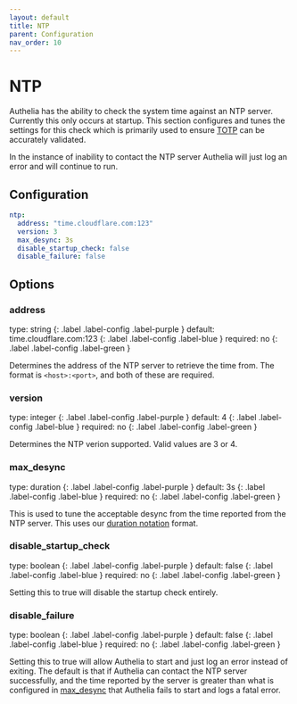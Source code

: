 ```yaml
---
layout: default
title: NTP
parent: Configuration
nav_order: 10
---
```


# NTP

Authelia has the ability to check the system time against an NTP server. Currently this only occurs at startup. This
section configures and tunes the settings for this check which is primarily used to ensure [TOTP](./one-time-password.md)
can be accurately validated.

In the instance of inability to contact the NTP server Authelia will just log an error and will continue to run.

## Configuration

```yaml
ntp:
  address: "time.cloudflare.com:123"
  version: 3
  max_desync: 3s
  disable_startup_check: false
  disable_failure: false
```

## Options

### address
<div markdown="1">
type: string
{: .label .label-config .label-purple } 
default: time.cloudflare.com:123
{: .label .label-config .label-blue }
required: no
{: .label .label-config .label-green }
</div>

Determines the address of the NTP server to retrieve the time from. The format is `<host>:<port>`, and both of these are
required.

### version
<div markdown="1">
type: integer
{: .label .label-config .label-purple } 
default: 4
{: .label .label-config .label-blue }
required: no
{: .label .label-config .label-green }
</div>

Determines the NTP verion supported. Valid values are 3 or 4.

### max_desync
<div markdown="1">
type: duration
{: .label .label-config .label-purple } 
default: 3s
{: .label .label-config .label-blue }
required: no
{: .label .label-config .label-green }
</div>

This is used to tune the acceptable desync from the time reported from the NTP server. This uses our 
[duration notation](./index.md#duration-notation-format) format.

### disable_startup_check
<div markdown="1">
type: boolean
{: .label .label-config .label-purple } 
default: false
{: .label .label-config .label-blue }
required: no
{: .label .label-config .label-green }
</div>

Setting this to true will disable the startup check entirely.

### disable_failure
<div markdown="1">
type: boolean
{: .label .label-config .label-purple } 
default: false
{: .label .label-config .label-blue }
required: no
{: .label .label-config .label-green }
</div>

Setting this to true will allow Authelia to start and just log an error instead of exiting. The default is that if
Authelia can contact the NTP server successfully, and the time reported by the server is greater than what is configured
in [max_desync](#max_desync) that Authelia fails to start and logs a fatal error.